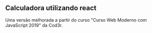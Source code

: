 ## Calculadora utilizando react

Uma versão melhorada a partir do curso "Curso Web Moderno com JavaScript 2019" da Cod3r.